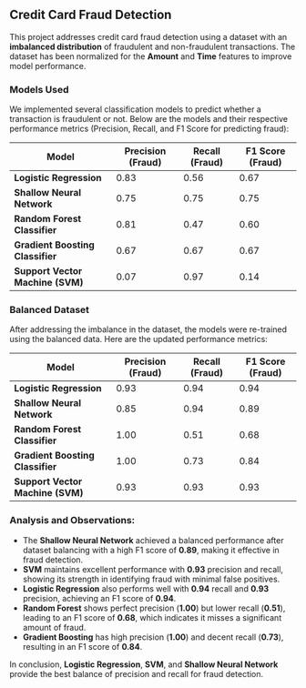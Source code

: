 ## Credit Card Fraud Detection

This project addresses credit card fraud detection using a dataset with an **imbalanced distribution** of fraudulent and non-fraudulent transactions. The dataset has been normalized for the **Amount** and **Time** features to improve model performance.

### Models Used

We implemented several classification models to predict whether a transaction is fraudulent or not. Below are the models and their respective performance metrics (Precision, Recall, and F1 Score for predicting fraud):

| Model                        | Precision (Fraud) | Recall (Fraud) | F1 Score (Fraud) |
|------------------------------|-------------------|----------------|------------------|
| **Logistic Regression**       | 0.83              | 0.56           | 0.67             |
| **Shallow Neural Network**    | 0.75              | 0.75           | 0.75             |
| **Random Forest Classifier**  | 0.81              | 0.47           | 0.60             |
| **Gradient Boosting Classifier** | 0.67           | 0.67           | 0.67             |
| **Support Vector Machine (SVM)** | 0.07           | 0.97           | 0.14             |

### Balanced Dataset

After addressing the imbalance in the dataset, the models were re-trained using the balanced data. Here are the updated performance metrics:

| Model                        | Precision (Fraud) | Recall (Fraud) | F1 Score (Fraud) |
|------------------------------|-------------------|----------------|------------------|
| **Logistic Regression**       | 0.93              | 0.94           | 0.94             |
| **Shallow Neural Network**    | 0.85              | 0.94           | 0.89             |
| **Random Forest Classifier**  | 1.00              | 0.51           | 0.68             |
| **Gradient Boosting Classifier** | 1.00           | 0.73           | 0.84             |
| **Support Vector Machine (SVM)** | 0.93           | 0.93           | 0.93             |

### Analysis and Observations:

- The **Shallow Neural Network** achieved a balanced performance after dataset balancing with a high F1 score of **0.89**, making it effective in fraud detection.
- **SVM** maintains excellent performance with **0.93** precision and recall, showing its strength in identifying fraud with minimal false positives.
- **Logistic Regression** also performs well with **0.94** recall and **0.93** precision, achieving an F1 score of **0.94**.
- **Random Forest** shows perfect precision (**1.00**) but lower recall (**0.51**), leading to an F1 score of **0.68**, which indicates it misses a significant amount of fraud.
- **Gradient Boosting** has high precision (**1.00**) and decent recall (**0.73**), resulting in an F1 score of **0.84**.

In conclusion, **Logistic Regression**, **SVM**, and **Shallow Neural Network** provide the best balance of precision and recall for fraud detection.
